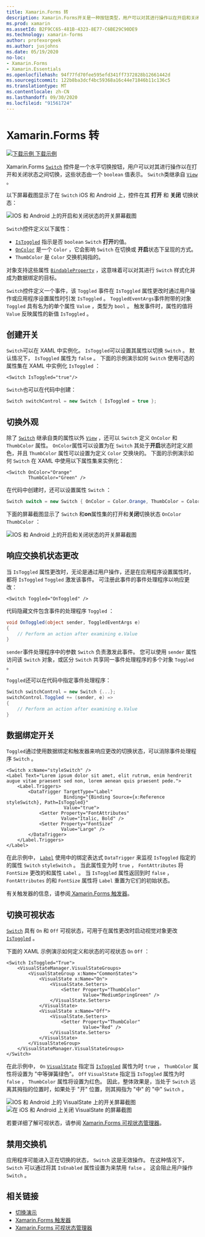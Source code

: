 ```yaml
---
title: Xamarin.Forms 转
description: Xamarin.Forms开关是一种按钮类型，用户可以对其进行操作以在开启和关闭状态之间切换。 本文介绍如何使用 Switch 类显示切换 UI 元素。
ms.prod: xamarin
ms.assetId: B2F9CC65-481B-4323-8E77-C6BE29C90DE9
ms.technology: xamarin-forms
author: profexorgeek
ms.author: jusjohns
ms.date: 05/19/2020
no-loc:
- Xamarin.Forms
- Xamarin.Essentials
ms.openlocfilehash: 94f77fd70fee595efd341ff7372828b12661442d
ms.sourcegitcommit: 122b8ba3dcf4bc59368a16c44e71846b11c136c5
ms.translationtype: MT
ms.contentlocale: zh-CN
ms.lasthandoff: 09/30/2020
ms.locfileid: "91561724"
---
```

# <a name="no-locxamarinforms-switch"></a>Xamarin.Forms 转

[![下载示例](~/media/shared/download.png) 下载示例](https://docs.microsoft.com/samples/xamarin/xamarin-forms-samples/userinterface-switchdemos/)

Xamarin.Forms [`Switch`](xref:Xamarin.Forms.Switch) 控件是一个水平切换按钮，用户可以对其进行操作以在打开和关闭状态之间切换，这些状态由一个 `boolean` 值表示。 `Switch`类继承自 [`View`](xref:Xamarin.Forms.View) 。

以下屏幕截图显示了在 `Switch` iOS 和 Android 上，控件在其 **打开** 和 **关闭** 切换状态：

![IOS 和 Android 上的开启和关闭状态的开关屏幕截图](switch-images/switch-states-default.png "IOS 和 Android 上的交换机")

`Switch`控件定义以下属性：

- [`IsToggled`](xref:Xamarin.Forms.Switch.IsToggled) 指示是否 `boolean` `Switch` **打开**的值。
- [`OnColor`](xref:Xamarin.Forms.Switch.OnColor) 是一个 `Color` ，它会影响 `Switch` 在切换或 **开启**状态下呈现的方式。
- `ThumbColor` 是 `Color` 交换机拇指的。

对象支持这些属性 [`BindableProperty`](xref:Xamarin.Forms.BindableProperty) ，这意味着可以对其进行 `Switch` 样式化并成为数据绑定的目标。

`Switch`控件定义一个事件，该 `Toggled` 事件在 `IsToggled` 属性更改时通过用户操作或应用程序设置属性时引发 `IsToggled` 。 `ToggledEventArgs`事件附带的对象 `Toggled` 具有名为的单个属性 `Value` ，类型为 `bool` 。 触发事件时，属性的值将 `Value` 反映属性的新值 `IsToggled` 。

## <a name="create-a-switch"></a>创建开关

`Switch`可以在 XAML 中实例化。 `IsToggled`可以设置其属性以切换 `Switch` 。 默认情况下， `IsToggled` 属性为 `false` 。 下面的示例演示如何 `Switch` 使用可选的属性集在 XAML 中实例化 `IsToggled` ：

```xaml
<Switch IsToggled="true"/>
```

`Switch`也可以在代码中创建：

```csharp
Switch switchControl = new Switch { IsToggled = true };
```

## <a name="switch-appearance"></a>切换外观

除了 [`Switch`](xref:Xamarin.Forms.Switch) 继承自类的属性以外 [`View`](xref:Xamarin.Forms.View) ，还可以 `Switch` 定义 `OnColor` 和 `ThumbColor` 属性。 `OnColor`属性可以设置为在 `Switch` 其处于**开启**状态时定义颜色，并且 `ThumbColor` 属性可以设置为定义 `Color` 交换块的。 下面的示例演示如何 `Switch` 在 XAML 中使用以下属性集来实例化：

```xaml
<Switch OnColor="Orange"
        ThumbColor="Green" />
```

在代码中创建时，还可以设置属性 `Switch` ：

```csharp
Switch switch = new Switch { OnColor = Color.Orange, ThumbColor = Color.Green };
```

下面的屏幕截图显示了 `Switch` 和**on**属性集的打开和**关闭**切换状态 `OnColor` `ThumbColor` ：

![IOS 和 Android 上的开启和关闭状态的开关屏幕截图](switch-images/switch-states-colors.png "IOS 和 Android 上的交换机")

## <a name="respond-to-a-switch-state-change"></a>响应交换机状态更改

当 `IsToggled` 属性更改时，无论是通过用户操作，还是在应用程序设置属性时，都将 `IsToggled` `Toggled` 激发该事件。 可注册此事件的事件处理程序以响应更改：

```xaml
<Switch Toggled="OnToggled" />
```

代码隐藏文件包含事件的处理程序 `Toggled` ：

```csharp
void OnToggled(object sender, ToggledEventArgs e)
{
    // Perform an action after examining e.Value
}
```

`sender`事件处理程序中的参数 `Switch` 负责激发此事件。 您可以使用 `sender` 属性访问该 `Switch` 对象，或区分 `Switch` 共享同一事件处理程序的多个对象 `Toggled` 。

`Toggled`还可以在代码中指定事件处理程序：

```csharp
Switch switchControl = new Switch {...};
switchControl.Toggled += (sender, e) =>
{
    // Perform an action after examining e.Value
}
```

## <a name="data-bind-a-switch"></a>数据绑定开关

`Toggled`通过使用数据绑定和触发器来响应更改的切换状态，可以消除事件处理程序 `Switch` 。

```xaml
<Switch x:Name="styleSwitch" />
<Label Text="Lorem ipsum dolor sit amet, elit rutrum, enim hendrerit augue vitae praesent sed non, lorem aenean quis praesent pede.">
    <Label.Triggers>
        <DataTrigger TargetType="Label"
                     Binding="{Binding Source={x:Reference styleSwitch}, Path=IsToggled}"
                     Value="true">
            <Setter Property="FontAttributes"
                    Value="Italic, Bold" />
            <Setter Property="FontSize"
                    Value="Large" />
        </DataTrigger>
    </Label.Triggers>
</Label>
```

在此示例中， [`Label`](xref:Xamarin.Forms.Label) 使用中的绑定表达式 `DataTrigger` 来监视 `IsToggled` 指定的的属性 `Switch` `styleSwitch` 。 当此属性变为时 `true` ， `FontAttributes` 将 `FontSize` 更改的和属性 `Label` 。 当 `IsToggled` 属性返回到时 `false` ， `FontAttributes` 的和 `FontSize` 属性将 `Label` 重置为它们的初始状态。

有关触发器的信息，请参阅[ Xamarin.Forms 触发器](~/xamarin-forms/app-fundamentals/triggers.md)。

## <a name="switch-visual-states"></a>切换可视状态

[`Switch`](xref:Xamarin.Forms.Switch) 具有 `On` 和 `Off` 可视状态，可用于在属性更改时启动视觉对象更改 [`IsToggled`](xref:Xamarin.Forms.Switch.IsToggled) 。

下面的 XAML 示例演示如何定义和状态的可视状态 `On` `Off` ：

```xaml
<Switch IsToggled="True">
    <VisualStateManager.VisualStateGroups>
        <VisualStateGroup x:Name="CommonStates">
            <VisualState x:Name="On">
                <VisualState.Setters>
                    <Setter Property="ThumbColor"
                            Value="MediumSpringGreen" />
                </VisualState.Setters>
            </VisualState>
            <VisualState x:Name="Off">
                <VisualState.Setters>
                    <Setter Property="ThumbColor"
                            Value="Red" />
                </VisualState.Setters>
            </VisualState>
        </VisualStateGroup>
    </VisualStateManager.VisualStateGroups>
</Switch>
```

在此示例中， `On` [`VisualState`](xref:Xamarin.Forms.VisualState) 指定当 [`IsToggled`](xref:Xamarin.Forms.Switch.IsToggled) 属性为时 `true` ， `ThumbColor` 属性将设置为 "中等弹簧绿色"。 `Off` `VisualState` 指定当 `IsToggled` 属性为时 `false` ， `ThumbColor` 属性将设置为红色。 因此，整体效果是，当处于 `Switch` 远离其拇指的位置时，如果处于 "开" 位置，则其拇指为 "中" 的 "中" `Switch` 。

![IOS 和 Android](switch-images/on-visualstate.png "VisualState 上的开关") 
 上的 VisualState 上的开关屏幕截图![在 iOS 和 Android 上关闭 VisualState 的屏幕截图](switch-images/off-visualstate.png "关闭 VisualState")

若要详细了解可视状态，请参阅 [Xamarin.Forms 可视状态管理器](~/xamarin-forms/user-interface/visual-state-manager.md)。

## <a name="disable-a-switch"></a>禁用交换机

应用程序可能进入正在切换的状态， `Switch` 这是无效操作。 在这种情况下， `Switch` 可以通过将其 `IsEnabled` 属性设置为来禁用 `false` 。 这会阻止用户操作 `Switch` 。

## <a name="related-links"></a>相关链接

- [切换演示](/samples/xamarin/xamarin-forms-samples/userinterface-switchdemos/)
- [Xamarin.Forms 触发器](~/xamarin-forms/app-fundamentals/triggers.md)
- [Xamarin.Forms 可视状态管理器](~/xamarin-forms/user-interface/visual-state-manager.md)